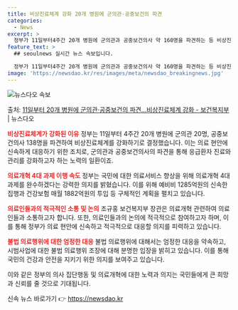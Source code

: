 ```yaml
---
title: 비상진료체계 강화 20개 병원에 군의관·공중보건의 파견
categories:
  - News
excerpt: >
  정부가 11일부터4주간 20개 병원에 군의관과 공중보건의사 약 160명을 파견하는 등 비상진료체계를 강화하기…
feature_text: >
  ## seoulnews 실시간 뉴스 속보입니다.

  정부가 11일부터4주간 20개 병원에 군의관과 공중보건의사 약 160명을 파견하는 등 비상진료체계를 강화하기…
image: 'https://newsdao.kr/res/images/meta/newsdao_breakingnews.jpg'
---
```


![뉴스다오 속보](https://newsdao.kr/res/images/meta/newsdao_breakingnews.jpg)

<p>출처: <a href="https://newsdao.kr/3304" rel="dofollow">11일부터 20개 병원에 군의관·공중보건의 파견…비상진료체계 강화 - 보건복지부</a> | 뉴스다오</p>

<b><span style="color: #ee2323;">비상진료체계가 강화된 이유</span></b>
정부는 11일부터 4주간 20개 병원에 군의관 20명, 공중보건의사 138명을 파견하여 비상진료체계를 강화하기로 결정했습니다. 이는 의료 현안에 신속하게 대응하기 위한 조치로, 군의관과 공중보건의사의 파견을 통해 응급환자 진료와 관리를 강화하고자 하는 노력의 일환이죠.

<b><span style="color: #ee2323;">의료개혁 4대 과제 이행 속도</span></b>
정부는 국민에 대한 의료서비스 향상을 위해 의료개혁 4대 과제를 완수하겠다는 강력한 의지를 밝혔습니다. 이를 위해 예비비 1285억원의 신속한 집행과 건강보험 매월 1882억원의 투입 등 구체적인 계획을 펼치고 있습니다.

<b><span style="color: #ee2323;">의료인들과의 적극적인 소통 및 논의</span></b>
조규홍 보건복지부 장관은 의료개혁 관련하여 의료인들과 소통하고자 합니다. 또한, 의료인들과의 논의에 적극적으로 참여하고자 하며, 이를 통해 정부가 의료 현안에 신속하고 적극적으로 대응할 의지를 피력하고 있습니다.

<b><span style="color: #ee2323;">불법 의료행위에 대한 엄정한 대응</span></b>
불법 의료행위에 대해서는 엄정한 대응을 약속하고, 시범사업에 대한 불법 의료행위 조장에 대해 분명한 입장을 밝히고 있습니다. 이를 통해 국민의 건강과 안전을 지키기 위한 의지를 보여주고 있습니다.

이와 같은 정부의 의사 집단행동 및 의료개혁에 대한 노력과 의지는 국민들에게 큰 희망과 신뢰를 줄 것으로 기대됩니다. 

신속 뉴스 바로가기 👉 <a href="https://newsdao.kr" rel="dofollow">https://newsdao.kr</a>


